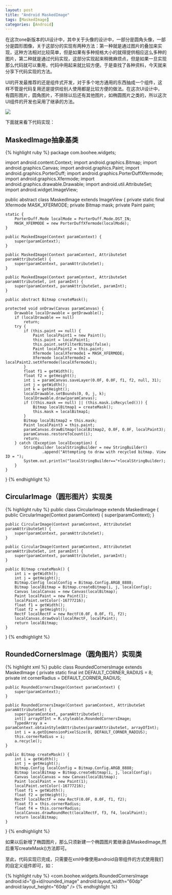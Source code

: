 ```yaml
---
layout: post
title: "Android MaskedImage"
tags: [MaskedImage]
categories: [Android]
---
```


在这次one新版本的UI设计中，其中关于头像的设计中，一部分是圆角头像，一部分是圆形图像，关于这部分的实现有两种方法：第一种就是通过图片的叠加来实现，这种方法相对比较简单，但是如果有多种规格大小的就得提供相应这么多种的图片，第二种就是通过代码实现，这部分实现起来稍微麻烦点，但是如果一旦实现那么代码就可以重用，代码中用起来就比较方便。于是查找了各种资料，今天就来分享下代码实现的方法。

UI的开发最推荐的还是组件式开发，对于多个地方通用的东西抽成一个组件，这样不管是代码复用还是提供给别人使用都是比较方便的做法。在这次UI设计中，有圆形图片，圆角图片，不排除以后还有其他图片，如椭圆图片之类的，所以这次UI组件的开发也采用了继承的方法。

<img src="/images/masked_image_design.png">

下面就来看下代码实现：

## MaskedImage抽象基类

{% highlight ruby %}
package com.boohee.widgets;

import android.content.Context;
import android.graphics.Bitmap;
import android.graphics.Canvas;
import android.graphics.Paint;
import android.graphics.PorterDuff;
import android.graphics.PorterDuffXfermode;
import android.graphics.Xfermode;
import android.graphics.drawable.Drawable;
import android.util.AttributeSet;
import android.widget.ImageView;

public abstract class MaskedImage extends ImageView {
	private static final Xfermode MASK_XFERMODE;
	private Bitmap mask;
	private Paint paint;

	static {
		PorterDuff.Mode localMode = PorterDuff.Mode.DST_IN;
		MASK_XFERMODE = new PorterDuffXfermode(localMode);
	}

	public MaskedImage(Context paramContext) {
		super(paramContext);
	}

	public MaskedImage(Context paramContext, AttributeSet paramAttributeSet) {
		super(paramContext, paramAttributeSet);
	}

	public MaskedImage(Context paramContext, AttributeSet paramAttributeSet, int paramInt) {
		super(paramContext, paramAttributeSet, paramInt);
	}

	public abstract Bitmap createMask();

	protected void onDraw(Canvas paramCanvas) {
		Drawable localDrawable = getDrawable();
		if (localDrawable == null)
			return;
		try {
			if (this.paint == null) {
				Paint localPaint1 = new Paint();
				this.paint = localPaint1;
				this.paint.setFilterBitmap(false);
				Paint localPaint2 = this.paint;
				Xfermode localXfermode1 = MASK_XFERMODE;
				Xfermode localXfermode2 = localPaint2.setXfermode(localXfermode1);
			}
			float f1 = getWidth();
			float f2 = getHeight();
			int i = paramCanvas.saveLayer(0.0F, 0.0F, f1, f2, null, 31);
			int j = getWidth();
			int k = getHeight();
			localDrawable.setBounds(0, 0, j, k);
			localDrawable.draw(paramCanvas);
			if ((this.mask == null) || (this.mask.isRecycled())) {
				Bitmap localBitmap1 = createMask();
				this.mask = localBitmap1;
			}
			Bitmap localBitmap2 = this.mask;
			Paint localPaint3 = this.paint;
			paramCanvas.drawBitmap(localBitmap2, 0.0F, 0.0F, localPaint3);
			paramCanvas.restoreToCount(i);
			return;
		} catch (Exception localException) {
			StringBuilder localStringBuilder = new StringBuilder()
					.append("Attempting to draw with recycled bitmap. View ID = ");
			System.out.println("localStringBuilder=="+localStringBuilder);
		}
	}
}
{% endhighlight %}

## CircularImage（圆形图片）实现类

{% highlight ruby %}
public class CircularImage extends MaskedImage {
	public CircularImage(Context paramContext) {
		super(paramContext);
	}

	public CircularImage(Context paramContext, AttributeSet paramAttributeSet) {
		super(paramContext, paramAttributeSet);
	}

	public CircularImage(Context paramContext, AttributeSet paramAttributeSet, int paramInt) {
		super(paramContext, paramAttributeSet, paramInt);
	}

	public Bitmap createMask() {
		int i = getWidth();
		int j = getHeight();
		Bitmap.Config localConfig = Bitmap.Config.ARGB_8888;
		Bitmap localBitmap = Bitmap.createBitmap(i, j, localConfig);
		Canvas localCanvas = new Canvas(localBitmap);
		Paint localPaint = new Paint(1);
		localPaint.setColor(-16777216);
		float f1 = getWidth();
		float f2 = getHeight();
		RectF localRectF = new RectF(0.0F, 0.0F, f1, f2);
		localCanvas.drawOval(localRectF, localPaint);
		return localBitmap;
	}
}
{% endhighlight %}

## RoundedCornersImage（圆角图片）实现类

{% highlight xml %}
public class RoundedCornersImage extends MaskedImage {
	private static final int DEFAULT_CORNER_RADIUS = 8;
	private int cornerRadius = DEFAULT_CORNER_RADIUS;

	public RoundedCornersImage(Context paramContext) {
		super(paramContext);
	}

	public RoundedCornersImage(Context paramContext, AttributeSet paramAttributeSet) {
		super(paramContext, paramAttributeSet);
		int[] arrayOfInt = R.styleable.RoundedCornersImage;
		TypedArray a = paramContext.obtainStyledAttributes(paramAttributeSet, arrayOfInt);
		int i = a.getDimensionPixelSize(0, DEFAULT_CORNER_RADIUS);
		this.cornerRadius = i;
		a.recycle();
	}

	public Bitmap createMask() {
		int i = getWidth();
		int j = getHeight();
		Bitmap.Config localConfig = Bitmap.Config.ARGB_8888;
		Bitmap localBitmap = Bitmap.createBitmap(i, j, localConfig);
		Canvas localCanvas = new Canvas(localBitmap);
		Paint localPaint = new Paint(1);
		localPaint.setColor(-16777216);
		float f1 = getWidth();
		float f2 = getHeight();
		RectF localRectF = new RectF(0.0F, 0.0F, f1, f2);
		float f3 = this.cornerRadius;
		float f4 = this.cornerRadius;
		localCanvas.drawRoundRect(localRectF, f3, f4, localPaint);
		return localBitmap;
	}
}
{% endhighlight %}

如果以后新增了椭圆图片，那么只须新建一个椭圆图片累继承自MaskedImage,然后重写createMask()方法即可。

至此，代码实现已完成，只需要在xml中像使用android自带组件的方式使用我们的自定义组件即可，如：

{% highlight ruby %}
<com.boohee.widgets.RoundedCornersImage
    android:id="@+id/rounded_image"
    android:layout_width="60dp"
    android:layout_height="60dp" />
{% endhighlight %}